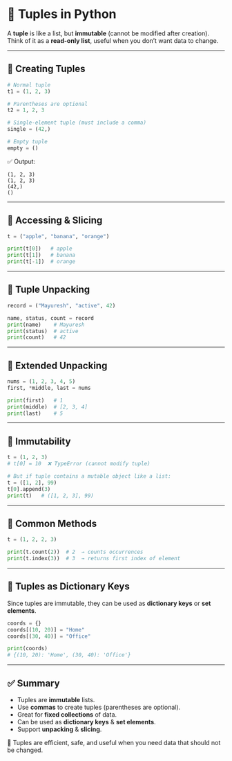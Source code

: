 # 🐍 Tuples in Python

A **tuple** is like a list, but **immutable** (cannot be modified after creation).
Think of it as a **read-only list**, useful when you don’t want data to change.

---

## 📌 Creating Tuples

```python
# Normal tuple
t1 = (1, 2, 3)

# Parentheses are optional
t2 = 1, 2, 3

# Single-element tuple (must include a comma)
single = (42,)

# Empty tuple
empty = ()
```

✅ Output:

```
(1, 2, 3)
(1, 2, 3)
(42,)
()
```

---

## 📌 Accessing & Slicing

```python
t = ("apple", "banana", "orange")

print(t[0])   # apple
print(t[1])   # banana
print(t[-1])  # orange
```

---

## 📌 Tuple Unpacking

```python
record = ("Mayuresh", "active", 42)

name, status, count = record
print(name)    # Mayuresh
print(status)  # active
print(count)   # 42
```

---

## 📌 Extended Unpacking

```python
nums = (1, 2, 3, 4, 5)
first, *middle, last = nums

print(first)   # 1
print(middle)  # [2, 3, 4]
print(last)    # 5
```

---

## 📌 Immutability

```python
t = (1, 2, 3)
# t[0] = 10  ❌ TypeError (cannot modify tuple)

# But if tuple contains a mutable object like a list:
t = ([1, 2], 99)
t[0].append(3)
print(t)   # ([1, 2, 3], 99)
```

---

## 📌 Common Methods

```python
t = (1, 2, 2, 3)

print(t.count(2))  # 2  → counts occurrences
print(t.index(3))  # 3  → returns first index of element
```

---

## 📌 Tuples as Dictionary Keys

Since tuples are immutable, they can be used as **dictionary keys** or **set elements**.

```python
coords = {}
coords[(10, 20)] = "Home"
coords[(30, 40)] = "Office"

print(coords)
# {(10, 20): 'Home', (30, 40): 'Office'}
```

---

## ✅ Summary

* Tuples are **immutable** lists.
* Use **commas** to create tuples (parentheses are optional).
* Great for **fixed collections** of data.
* Can be used as **dictionary keys** & **set elements**.
* Support **unpacking** & **slicing**.

🚀 Tuples are efficient, safe, and useful when you need data that should not be changed.
